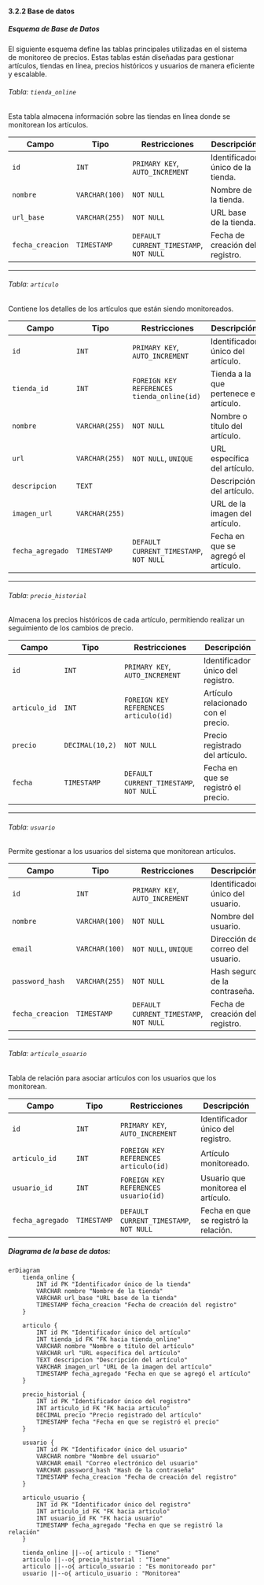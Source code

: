 #### 3.2.2 Base de datos

##### **Esquema de Base de Datos**

El siguiente esquema define las tablas principales utilizadas en el sistema de monitoreo de precios. Estas tablas están diseñadas para gestionar artículos, tiendas en línea, precios históricos y usuarios de manera eficiente y escalable.

###### Tabla: `tienda_online`

Esta tabla almacena información sobre las tiendas en línea donde se monitorean los artículos.

| Campo            | Tipo           | Restricciones                           | Descripción                       |
| ---------------- | -------------- | --------------------------------------- | --------------------------------- |
| `id`             | `INT`          | `PRIMARY KEY`, `AUTO_INCREMENT`         | Identificador único de la tienda. |
| `nombre`         | `VARCHAR(100)` | `NOT NULL`                              | Nombre de la tienda.              |
| `url_base`       | `VARCHAR(255)` | `NOT NULL`                              | URL base de la tienda.            |
| `fecha_creacion` | `TIMESTAMP`    | `DEFAULT CURRENT_TIMESTAMP`, `NOT NULL` | Fecha de creación del registro.   |

------

###### Tabla: `articulo`

Contiene los detalles de los artículos que están siendo monitoreados.

| Campo            | Tipo           | Restricciones                              | Descripción                            |
| ---------------- | -------------- | ------------------------------------------ | -------------------------------------- |
| `id`             | `INT`          | `PRIMARY KEY`, `AUTO_INCREMENT`            | Identificador único del artículo.      |
| `tienda_id`      | `INT`          | `FOREIGN KEY REFERENCES tienda_online(id)` | Tienda a la que pertenece el artículo. |
| `nombre`         | `VARCHAR(255)` | `NOT NULL`                                 | Nombre o título del artículo.          |
| `url`            | `VARCHAR(255)` | `NOT NULL`, `UNIQUE`                       | URL específica del artículo.           |
| `descripcion`    | `TEXT`         |                                            | Descripción del artículo.              |
| `imagen_url`     | `VARCHAR(255)` |                                            | URL de la imagen del artículo.         |
| `fecha_agregado` | `TIMESTAMP`    | `DEFAULT CURRENT_TIMESTAMP`, `NOT NULL`    | Fecha en que se agregó el artículo.    |

------

###### Tabla: `precio_historial`

Almacena los precios históricos de cada artículo, permitiendo realizar un seguimiento de los cambios de precio.

| Campo         | Tipo            | Restricciones                           | Descripción                         |
| ------------- | --------------- | --------------------------------------- | ----------------------------------- |
| `id`          | `INT`           | `PRIMARY KEY`, `AUTO_INCREMENT`         | Identificador único del registro.   |
| `articulo_id` | `INT`           | `FOREIGN KEY REFERENCES articulo(id)`   | Artículo relacionado con el precio. |
| `precio`      | `DECIMAL(10,2)` | `NOT NULL`                              | Precio registrado del artículo.     |
| `fecha`       | `TIMESTAMP`     | `DEFAULT CURRENT_TIMESTAMP`, `NOT NULL` | Fecha en que se registró el precio. |

------

###### Tabla: `usuario`

Permite gestionar a los usuarios del sistema que monitorean artículos.

| Campo            | Tipo           | Restricciones                           | Descripción                      |
| ---------------- | -------------- | --------------------------------------- | -------------------------------- |
| `id`             | `INT`          | `PRIMARY KEY`, `AUTO_INCREMENT`         | Identificador único del usuario. |
| `nombre`         | `VARCHAR(100)` | `NOT NULL`                              | Nombre del usuario.              |
| `email`          | `VARCHAR(100)` | `NOT NULL`, `UNIQUE`                    | Dirección de correo del usuario. |
| `password_hash`  | `VARCHAR(255)` | `NOT NULL`                              | Hash seguro de la contraseña.    |
| `fecha_creacion` | `TIMESTAMP`    | `DEFAULT CURRENT_TIMESTAMP`, `NOT NULL` | Fecha de creación del registro.  |

------

###### Tabla: `articulo_usuario`

Tabla de relación para asociar artículos con los usuarios que los monitorean.

| Campo            | Tipo        | Restricciones                           | Descripción                           |
| ---------------- | ----------- | --------------------------------------- | ------------------------------------- |
| `id`             | `INT`       | `PRIMARY KEY`, `AUTO_INCREMENT`         | Identificador único del registro.     |
| `articulo_id`    | `INT`       | `FOREIGN KEY REFERENCES articulo(id)`   | Artículo monitoreado.                 |
| `usuario_id`     | `INT`       | `FOREIGN KEY REFERENCES usuario(id)`    | Usuario que monitorea el artículo.    |
| `fecha_agregado` | `TIMESTAMP` | `DEFAULT CURRENT_TIMESTAMP`, `NOT NULL` | Fecha en que se registró la relación. |

##### Diagrama de la base de datos:

```mermaid
erDiagram
    tienda_online {
        INT id PK "Identificador único de la tienda"
        VARCHAR nombre "Nombre de la tienda"
        VARCHAR url_base "URL base de la tienda"
        TIMESTAMP fecha_creacion "Fecha de creación del registro"
    }

    articulo {
        INT id PK "Identificador único del artículo"
        INT tienda_id FK "FK hacia tienda_online"
        VARCHAR nombre "Nombre o título del artículo"
        VARCHAR url "URL específica del artículo"
        TEXT descripcion "Descripción del artículo"
        VARCHAR imagen_url "URL de la imagen del artículo"
        TIMESTAMP fecha_agregado "Fecha en que se agregó el artículo"
    }

    precio_historial {
        INT id PK "Identificador único del registro"
        INT articulo_id FK "FK hacia articulo"
        DECIMAL precio "Precio registrado del artículo"
        TIMESTAMP fecha "Fecha en que se registró el precio"
    }

    usuario {
        INT id PK "Identificador único del usuario"
        VARCHAR nombre "Nombre del usuario"
        VARCHAR email "Correo electrónico del usuario"
        VARCHAR password_hash "Hash de la contraseña"
        TIMESTAMP fecha_creacion "Fecha de creación del registro"
    }

    articulo_usuario {
        INT id PK "Identificador único del registro"
        INT articulo_id FK "FK hacia articulo"
        INT usuario_id FK "FK hacia usuario"
        TIMESTAMP fecha_agregado "Fecha en que se registró la relación"
    }

    tienda_online ||--o{ articulo : "Tiene"
    articulo ||--o{ precio_historial : "Tiene"
    articulo ||--o{ articulo_usuario : "Es monitoreado por"
    usuario ||--o{ articulo_usuario : "Monitorea"

```

